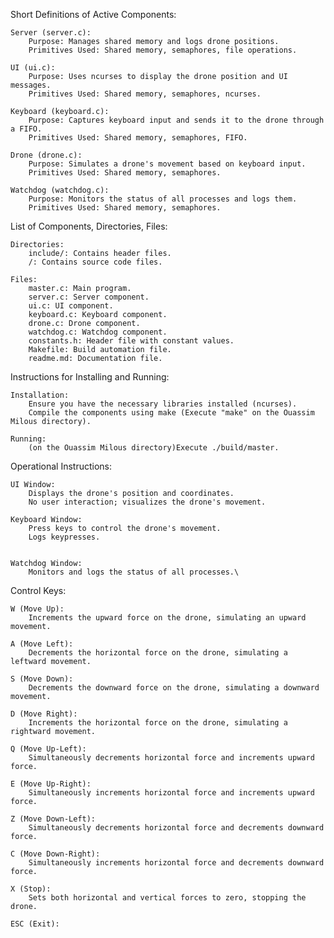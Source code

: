 Short Definitions of Active Components:

    Server (server.c):
        Purpose: Manages shared memory and logs drone positions.
        Primitives Used: Shared memory, semaphores, file operations.

    UI (ui.c):
        Purpose: Uses ncurses to display the drone position and UI messages.
        Primitives Used: Shared memory, semaphores, ncurses.

    Keyboard (keyboard.c):
        Purpose: Captures keyboard input and sends it to the drone through a FIFO.
        Primitives Used: Shared memory, semaphores, FIFO.

    Drone (drone.c):
        Purpose: Simulates a drone's movement based on keyboard input.
        Primitives Used: Shared memory, semaphores.

    Watchdog (watchdog.c):
        Purpose: Monitors the status of all processes and logs them.
        Primitives Used: Shared memory, semaphores.


List of Components, Directories, Files:

    Directories:
        include/: Contains header files.
        /: Contains source code files.

    Files:
    	master.c: Main program.
        server.c: Server component.
        ui.c: UI component.
        keyboard.c: Keyboard component.
        drone.c: Drone component.
        watchdog.c: Watchdog component.
        constants.h: Header file with constant values.
        Makefile: Build automation file.
        readme.md: Documentation file.

Instructions for Installing and Running:

    Installation:
        Ensure you have the necessary libraries installed (ncurses).
        Compile the components using make (Execute "make" on the Ouassim Milous directory).

    Running:
        (on the Ouassim Milous directory)Execute ./build/master.

Operational Instructions:

    UI Window:
        Displays the drone's position and coordinates.
        No user interaction; visualizes the drone's movement.

    Keyboard Window:
        Press keys to control the drone's movement.
        Logs keypresses.


    Watchdog Window:
        Monitors and logs the status of all processes.\
        

Control Keys:

    W (Move Up):
        Increments the upward force on the drone, simulating an upward movement.

    A (Move Left):
        Decrements the horizontal force on the drone, simulating a leftward movement.

    S (Move Down):
        Decrements the downward force on the drone, simulating a downward movement.

    D (Move Right):
        Increments the horizontal force on the drone, simulating a rightward movement.

    Q (Move Up-Left):
        Simultaneously decrements horizontal force and increments upward force.

    E (Move Up-Right):
        Simultaneously increments horizontal force and increments upward force.

    Z (Move Down-Left):
        Simultaneously decrements horizontal force and decrements downward force.

    C (Move Down-Right):
        Simultaneously increments horizontal force and decrements downward force.

    X (Stop):
        Sets both horizontal and vertical forces to zero, stopping the drone.

    ESC (Exit):
        



